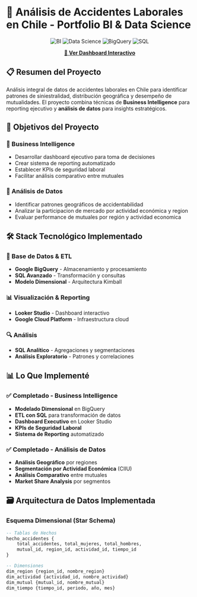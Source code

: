 # 🎯 Análisis de Accidentes Laborales en Chile - Portfolio BI & Data Science

<div align="center">

![BI](https://img.shields.io/badge/Business-Intelligence-yellow?style=for-the-badge)
![Data Science](https://img.shields.io/badge/Data-Science-blue?style=for-the-badge)
![BigQuery](https://img.shields.io/badge/Google-BigQuery-orange?style=for-the-badge&logo=googlecloud)
![SQL](https://img.shields.io/badge/SQL-Advanced-green?style=for-the-badge&logo=mysql)

[🔗 **Ver Dashboard Interactivo**](https://lookerstudio.google.com/reporting/754282d4-112e-4edc-bbe9-1b53f47dc231)

</div>

## 📋 Resumen del Proyecto

Análisis integral de datos de accidentes laborales en Chile para identificar patrones de siniestralidad, distribución geográfica y desempeño de mutualidades. El proyecto combina técnicas de **Business Intelligence** para reporting ejecutivo y **análisis de datos** para insights estratégicos.

## 🎯 Objetivos del Proyecto

### 🎯 Business Intelligence
- Desarrollar dashboard ejecutivo para toma de decisiones
- Crear sistema de reporting automatizado
- Establecer KPIs de seguridad laboral
- Facilitar análisis comparativo entre mutuales

### 🔬 Análisis de Datos
- Identificar patrones geográficos de accidentabilidad
- Analizar la participacion de mercado por actividad económica y region
- Evaluar performance de mutuales por región y actividad economica

## 🛠️ Stack Tecnológico Implementado

### 💾 Base de Datos & ETL
- **Google BigQuery** - Almacenamiento y procesamiento
- **SQL Avanzado** - Transformación y consultas
- **Modelo Dimensional** - Arquitectura Kimball

### 📊 Visualización & Reporting
- **Looker Studio** - Dashboard interactivo
- **Google Cloud Platform** - Infraestructura cloud

### 🔍 Análisis
- **SQL Analítico** - Agregaciones y segmentaciones
- **Análisis Exploratorio** - Patrones y correlaciones

## 📊 Lo Que Implementé

### ✅ Completado - Business Intelligence
- **Modelado Dimensional** en BigQuery
- **ETL con SQL** para transformación de datos
- **Dashboard Executivo** en Looker Studio
- **KPIs de Seguridad Laboral**
- **Sistema de Reporting** automatizado

### ✅ Completado - Análisis de Datos
- **Análisis Geográfico** por regiones
- **Segmentación por Actividad Económica** (CIIU)
- **Análisis Comparativo** entre mutuales
- **Market Share Analysis** por segmentos

## 🗃️ Arquitectura de Datos Implementada

### Esquema Dimensional (Star Schema)
```sql
-- Tablas de Hechos
hecho_accidentes {
    total_accidentes, total_mujeres, total_hombres,
    mutual_id, region_id, actividad_id, tiempo_id
}

-- Dimensiones
dim_region {region_id, nombre_region}
dim_actividad {actividad_id, nombre_actividad}  
dim_mutual {mutual_id, nombre_mutual}
dim_tiempo {tiempo_id, periodo, año, mes}
